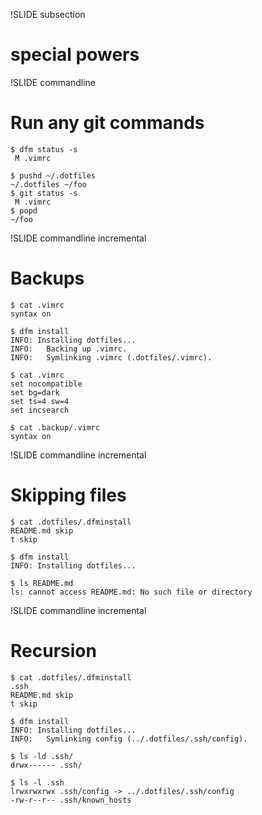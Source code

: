 !SLIDE subsection
# special powers #

!SLIDE commandline

# Run any git commands

    $ dfm status -s
     M .vimrc

    $ pushd ~/.dotfiles
    ~/.dotfiles ~/foo
    $ git status -s
     M .vimrc
    $ popd
    ~/foo

!SLIDE commandline incremental

# Backups

    $ cat .vimrc
    syntax on

    $ dfm install
    INFO: Installing dotfiles...
    INFO:   Backing up .vimrc.
    INFO:   Symlinking .vimrc (.dotfiles/.vimrc).

    $ cat .vimrc
    set nocompatible
    set bg=dark
    set ts=4 sw=4
    set incsearch

    $ cat .backup/.vimrc 
    syntax on

!SLIDE commandline incremental

# Skipping files

    $ cat .dotfiles/.dfminstall
    README.md skip
    t skip

    $ dfm install
    INFO: Installing dotfiles...

    $ ls README.md
    ls: cannot access README.md: No such file or directory

!SLIDE commandline incremental

# Recursion

    $ cat .dotfiles/.dfminstall
    .ssh
    README.md skip
    t skip

    $ dfm install
    INFO: Installing dotfiles...
    INFO:   Symlinking config (../.dotfiles/.ssh/config).

    $ ls -ld .ssh/
    drwx------ .ssh/

    $ ls -l .ssh
    lrwxrwxrwx .ssh/config -> ../.dotfiles/.ssh/config
    -rw-r--r-- .ssh/known_hosts
